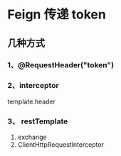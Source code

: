 # Feign 传递 token

## 几种方式
### 1、@RequestHeader("token")


### 2、interceptor

template.header

### 3、 restTemplate

1. exchange
2. ClientHttpRequestInterceptor



<comment/>